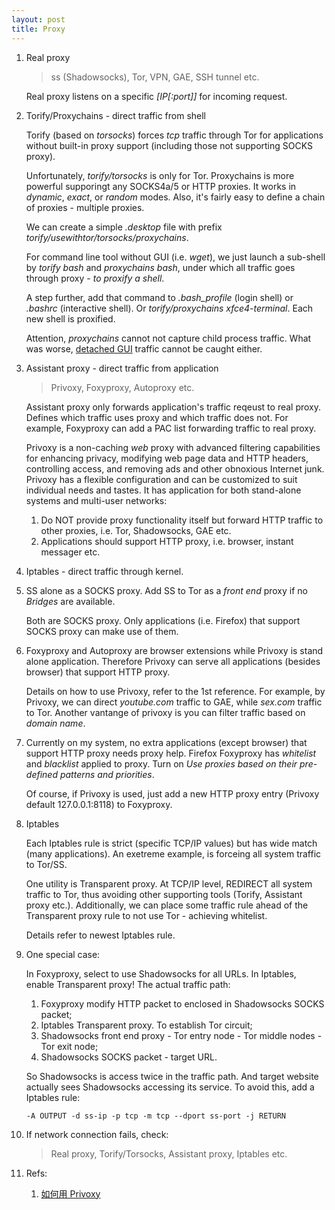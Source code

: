 ```yaml
---
layout: post
title: Proxy
---
```


1. Real proxy

   >ss (Shadowsocks), Tor, VPN, GAE, SSH tunnel etc.

   Real proxy listens on a specific *[IP[:port]]* for incoming request.
2. Torify/Proxychains - direct traffic from shell

   Torify (based on *torsocks*) forces *tcp* traffic through Tor for applications without built-in proxy support (including those not supporting SOCKS proxy).

   Unfortunately, *torify/torsocks* is only for Tor. Proxychains is more powerful supporingt any SOCKS4a/5 or HTTP proxies. It works in *dynamic*, *exact*, or *random* modes. Also, it's fairly easy to define a chain of proxies - multiple proxies.

   We can create a simple *.desktop* file with prefix *torify/usewithtor/torsocks/proxychains*.

   For command line tool without GUI (i.e. *wget*), we just launch a sub-shell by *torify bash* and *proxychains bash*, under which all traffic goes through proxy - *to proxify a shell*.

   A step further, add that command to *.bash\_profile* (login shell) or *.bashrc* (interactive shell). Or *torify/proxychains xfce4-terminal*. Each new shell is proxified.

   Attention, *proxychains* cannot not capture child process traffic. What was worse, [detached GUI](https://github.com/rofl0r/proxychains-ng/issues/116) traffic cannot be caught either.
3. Assistant proxy - direct traffic from application

   >Privoxy, Foxyproxy, Autoproxy etc.

   Assistant proxy only forwards application's traffic reqeust to real proxy. Defines which traffic uses proxy and which traffic does not. For example, Foxyproxy can add a PAC list forwarding traffic to real proxy.

   Privoxy is a non-caching *web* proxy with advanced filtering capabilities for enhancing privacy, modifying web page data and HTTP headers, controlling access, and removing ads and other obnoxious Internet junk. Privoxy has a flexible configuration and can be customized to suit individual needs and tastes. It has application for both stand-alone systems and multi-user networks:

   1. Do NOT provide proxy functionality itself but forward HTTP traffic to other proxies, i.e. Tor, Shadowsocks, GAE etc.
   2. Applications should support HTTP proxy, i.e. browser, instant messager etc.

4. Iptables - direct traffic through kernel.
5. SS alone as a SOCKS proxy. Add SS to Tor as a *front end* proxy if no *Bridges* are available.

   Both are SOCKS proxy. Only applications (i.e. Firefox) that support SOCKS proxy can make use of them.
6. Foxyproxy and Autoproxy are browser extensions while Privoxy is stand alone application. Therefore Privoxy can serve all applications (besides browser) that support HTTP proxy.

   Details on how to use Privoxy, refer to the 1st reference. For example, by Privoxy, we can direct *youtube.com* traffic to GAE, while *sex.com* traffic to Tor. Another vantange of privoxy is you can filter traffic based on *domain name*.
7. Currently on my system, no extra applications (except browser) that support HTTP proxy needs proxy help. Firefox Foxyproxy has *whitelist* and *blacklist* applied to proxy. Turn on *Use proxies based on their pre-defined patterns and priorities*.

   Of course, if Privoxy is used, just add a new HTTP proxy entry (Privoxy default 127.0.0.1:8118) to Foxyproxy.
8. Iptables

   Each Iptables rule is strict (specific TCP/IP values) but has wide match (many applications). An exetreme example, is forceing all system traffic to Tor/SS.

   One utility is Transparent proxy. At TCP/IP level, REDIRECT all system traffic to Tor, thus avoiding other supporting tools (Torify, Assistant proxy etc.). Additionally, we can place some traffic rule ahead of the Transparent proxy rule to not use Tor - achieving whitelist.

   Details refer to newest Iptables rule.
9. One special case:

   In Foxyproxy, select to use Shadowsocks for all URLs. In Iptables, enable Transparent proxy! The actual traffic path:

   1. Foxyproxy modify HTTP packet to enclosed in Shadowsocks SOCKS packet;
   2. Iptables Transparent proxy. To establish Tor circuit;
   3. Shadowsocks front end proxy - Tor entry node - Tor middle nodes - Tor exit node;
   4. Shadowsocks SOCKS packet - target URL.

   So Shadowsocks is access twice in the traffic path. And target website actually sees Shadowsocks accessing its service. To avoid this, add a Iptables rule:

   `-A OUTPUT -d ss-ip -p tcp -m tcp --dport ss-port -j RETURN`
1. If network connection fails, check:

   >Real proxy, Torify/Torsocks, Assistant proxy, Iptables etc.
2. Refs:
   1. [如何用 Privoxy](https://program-think.blogspot.com/2014/12/gfw-privoxy.html)
